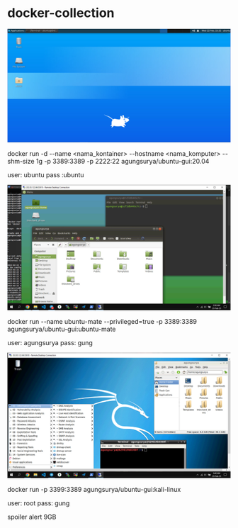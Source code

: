 # docker-collection

![image](https://github.com/agungsoboru/docker-collection/blob/main/photo_2023-02-23_15-50-49.jpg)

docker run -d --name <nama_kontainer> --hostname <nama_komputer> --shm-size 1g -p 3389:3389 -p 2222:22 agungsurya/ubuntu-gui:20.04

user: ubuntu
pass :ubuntu


![image](https://github.com/agungsoboru/docker-collection/blob/main/photo_2023-02-23_15-50-57.jpg)

docker run --name ubuntu-mate --privileged=true -p 3389:3389 agungsurya/ubuntu-gui:ubuntu-mate

user: agungsurya
pass: gung


![image](https://github.com/agungsoboru/docker-collection/blob/main/photo_2023-02-23_15-51-04.jpg)

docker run -p 3399:3389 agungsurya/ubuntu-gui:kali-linux

user: root
pass: gung

spoiler alert 9GB
